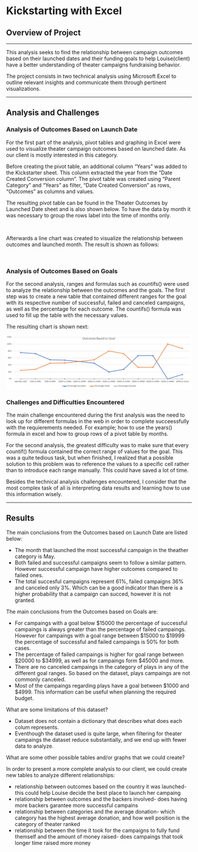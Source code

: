 # Kickstarting with Excel

## Overview of Project
---
This analysis seeks to find the relationship between campaign outcomes based on their launched dates and their funding goals to help Louise(client) have a better understanding of theater campaigns fundraising behavior. 

The project consists in two technical analysis using Microsoft Excel to outline relevant insights and communicate them through pertinent visualizations. 

---

## Analysis and Challenges
### Analysis of Outcomes Based on Launch Date

For the first part of the analysis, pivot tables and graphing in Excel were used to visualize theater campaign outcomes based on launched date. As our client is mostly interested in this category.

Before creating the pivot table, an additional column “Years” was added to the Kickstarter sheet. This column extracted the year from the “Date Created Conversion column”. The pivot table was created using “Parent Category” and “Years” as filter, “Date Created Conversion” as rows, “Outcomes” as columns and values. 

The resulting pivot table can be found in the Theater Outcomes by Launched Date sheet and is also shown below. To have the data by month it was necessary to group the rows label into the time of months only. 

![]()


Afterwards a line chart was created to visualize the relationship between outcomes and launched month. The result is shown as follows: 

![]()

### Analysis of Outcomes Based on Goals

For the second analysis, ranges and formulas such as countifs() were used to analyze the relationship between the outcomes and the goals. The first step was to create a new table that contained different ranges for the goal with its respective number of successful, failed and canceled campaigns, as well as the percentage for each outcome. The countifs() formula was used to fill up the table with the necessary values.

The resulting chart is shown next:

![](Resources/Outcomes_vs_Goals.png)

### Challenges and Difficulties Encountered

The main challenge encountered during the first analysis was the need to look up for different formulas in the web in order to complete succeessfully with the requierements needed. For example; how to use the years() formula in excel and how to group rows of a pivot table by months. 

For the second analysis, the greatest difficulty was to make sure that every countif() formula contained the correct range of values for the goal. This was a quite tedious task, but when finished, I realized that a possible solution to this problem was to reference the values to a specific cell rather than to introduce each range manually. This could have saved a lot of time.

Besides the technical analysis challenges encountered, I consider that the most complex task of all is interpreting data results and learning how to use this information wisely.

---
## Results

The main conclusions from the Outcomes based on Launch Date are listed below:

* The month that launched the most successful campaign in the theather category is May. 
* Both failed and successful campaigns seem to follow a similar pattern. However successful campaign have higher outcomes compared to failed ones.
* The total succesful campaigns represent 61%, failed campaigns 36% and canceled only 3%. Which can be a good indicator than there is a higher probability that a campaign can succed, however it is not granted.

The main conclusions from the Outcomes based on Goals are:
* For campaings with a goal below $15000 the percentage of successful campaings is always greater than the percentage of failed campaings. However for campaings with a goal range between $15000 to $19999 the percentage of successful and failed campaings is 50% for both cases. 
* The percentage of failed campaings is higher for goal range between $20000 to $34999, as well as for campaings form $45000 and more. 
* There are no canceled campaings in the category of plays in any of the different goal ranges. So based on the dataset, plays campaings are not commonly canceled.
* Most of the campaings regarding plays have a goal between $1000 and $4999. This information can be useful when planning the required budget. 

What are some limitations of this dataset?

* Dataset does not contain a dictionary that describes what does each colum represents.
* Eventhough the dataset used is quite large, when filtering for theater campaings the dataset reduce substantially, and we end up with fewer data to analyze.


What are some other possible tables and/or graphs that we could create?

In order to present a more complete analysis to our client, we could create new tables to analyze different relationships:
* relationship between outcomes based on the country it was launched- this could help Louise decide the best place to launch her campaing
* relationship between outcomes and the backers involved- does having more backers garantee more successful campains
* relationship between categories and the average donation- which category has the highest average donation, and how well position is the category of theater ranked
* relationship between the time it took for the campaigns to fully fund themself and the amount of money raised- does campaings that took longer time raised more money
